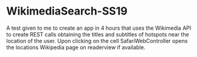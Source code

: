 # WikimediaSearch-SS19

A test given to me to create an app in 4 hours that uses the Wikimedia API to create REST calls obtaining the titles and subtitles of hotspots near the location of the user. Upon clicking on the cell SafariWebController opens the locations Wikipedia page on readerview if available. 

